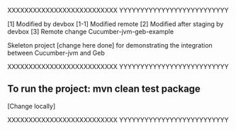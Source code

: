 XXXXXXXXXXXXXXXXXXXXXXXXXX
YYYYYYYYYYYYYYYYYYYYYYYYYY

[1] Modified by devbox
[1-1] Modified remote
[2] Modified after staging by devbox
[3] Remote change
Cucumber-jvm-geb-example

Skeleton project [change here done] for demonstrating the integration between Cucumber-jvm and Geb

XXXXXXXXXXXXXXXXXXXXXXXXXX
YYYYYYYYYYYYYYYYYYYYYYYYYY

To run the project: mvn clean test package
----------------------------------------------
[Change locally]


XXXXXXXXXXXXXXXXXXXXXXXXXX
YYYYYYYYYYYYYYYYYYYYYYYYYY
